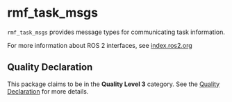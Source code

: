 # rmf_task_msgs

`rmf_task_msgs` provides message types for communicating task information.

For more information about ROS 2 interfaces, see [index.ros2.org](https://index.ros.org/doc/ros2/Concepts/About-ROS-Interfaces/)

## Quality Declaration

This package claims to be in the **Quality Level 3** category. See the [Quality Declaration](QUALITY_DECLARATION.md) for more details.
